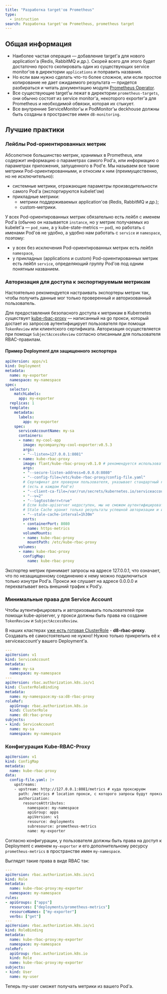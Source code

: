 ```yaml
---
title: "Разработка target'ов Prometheus"
type:
  - instruction
search: Разработка target'ов Prometheus, prometheus target
---
```


## Общая информация

* Наиболее частая операция — добавление target'а для нового application'а (Redis, RabbitMQ и др.). Скорей всего для этого будет достаточно просто скопировать один из существующих service monitor'ов в директории `applications` и поправить названия.
* Но если вам нужно сделать что-то более сложное, или если простое копирование не дает ожидаемого результата — придется разбираться и читать документацию модуля [Prometheus Operator](../../modules/200-operator-prometheus/).
* Все существующие target'ы лежат в директории `prometheus-targets`, они обычно состоят из service monitor'а, некоторого exporter'а для Prometheus и необходимой обвязки, которая их стыкует.
* Все внутренние ServiceMonitor'ы и PodMonitor'ы deckhouse должны быть созданы в пространстве имен `d8-monitoring`.

## Лучшие практики

### Лейблы Pod-ориентированных метрик

Абсолютное большинство метрик, хранимых в Prometheus, или содержит информацию о параметрах самого Pod'а, или информацию о параметрах приложения, запущенного в Pod'е. Мы называем все такие метрики Pod-ориентированными, и относим к ним (преимущественно, но не исключительно):
* системные метрики, отражающие параметры производительности самого Pod'а (экспортируются kubelet'ом)
* прикладные метрики:
  * метрики поддерживаемых application'ов (Redis, RabbitMQ и др.);
  * custom-метрики.

У всех Pod-ориентированных метрик обязательно есть лейбл с именем Pod'а (обычно он называется `instance`, но у метрик получаемых из kubelet'а — `pod_name`, а у kube-state-metrics — `pod`), но работать с именами Pod'ов не удобно, а удобно нам работать с `service` и `namespace`, поэтому:
* у всех без исключения Pod-ориентированных метрик есть лейбл `namespace`,
* у прикладных (applications и custom) Pod-ориентированных метрик есть лейбл `service`, определяющий группу Pod'ов под одним понятным названием.

### Авторизация для доступа к экспортируемым метрикам

Настоятельно рекомендуется настраивать экспортеры метрик так, чтобы получить данные мог только проверенный и авторизованный пользователь.

Для предоставления безопасного доступа к метрикам в Kubernetes существует [kube-rbac-proxy](https://github.com/brancz/kube-rbac-proxy) — написанный на go прокси, который достает из запросов аутентифицирует пользователя при помощи `TokenReview` или клиентского сертификата.
Авторизация осуществляется при помощи `SubjectAccessReview` согласно описанным для пользователя RBAC-правилам.

#### Пример Deployment для защищенного экспортера

```yaml
apiVersion: apps/v1
kind: Deployment
metadata:
  name: my-exporter
  namespace: my-namespace
spec:
  selector:
    matchLabels:
      app: my-exporter
  replicas: 1
  template:
    metadata:
      labels:
        app: my-exporter
    spec:
      serviceAccountName: my-sa
      containers:
      - name: my-cool-app
        image: mycompany/my-cool-exporter:v0.5.3
        args:
        - "--listen=127.0.0.1:8081"
      - name: kube-rbac-proxy
        image: flant/kube-rbac-proxy:v0.1.0 # рекомендуется использовать прокси из нашего репозитория
        args:
        - "--secure-listen-address=0.0.0.0:8080"
        - "--config-file=/etc/kube-rbac-proxy/config-file.yaml"
        # Сертификат для проверки пользователя, указывает стандартный клиентский CA Kubernetes
        # (есть в каждом Pod'е)
        - "--client-ca-file=/var/run/secrets/kubernetes.io/serviceaccount/ca.crt"
        - "--v=2"
        - "--logtostderr=true"
        # Если kube-apiserver недоступен, мы не сможем аутентифицировать и авторизовывать пользователей.
        # Stale Cache хранит только результаты успешной авторизации и используется только если apiserver недоступен.
        - "--stale-cache-interval=1h30m"
        ports:
        - containerPort: 8080
          name: https-metrics
        volumeMounts:
        - name: kube-rbac-proxy
          mountPath: /etc/kube-rbac-proxy
      volumes:
      - name: kube-rbac-proxy
        configMap:
          name: kube-rbac-proxy
```

Экспортер метрик принимает запросы на адресе 127.0.0.1, что означает, что по незащищенному соединению к нему можно подключиться только изнутри Pod'а.
Прокси же слушает на адресе 0.0.0.0 и перехватывает весь внешний трафик к Pod'у.

### Минимальные права для Service Account

Чтобы аутентифицировать и авторизовывать пользователей при помощи kube-apiserver, у прокси должны быть права на создание `TokenReview` и `SubjectAccessReview`.

В наших кластерах [уже есть готовая ClusterRole](https://github.com/deckhouse/deckhouse/blob/main/modules/020-deckhouse/templates/common/rbac/kube-rbac-proxy.yaml) - **d8-rbac-proxy**.
Создавать её самостоятельно не нужно! Нужно только прикрепить её к serviceaccount'у вашего Deployment'а.

```yaml
---
apiVersion: v1
kind: ServiceAccount
metadata:
  name: my-sa
  namespace: my-namespace
---
apiVersion: rbac.authorization.k8s.io/v1
kind: ClusterRoleBinding
metadata:
  name: my-namespace:my-sa:d8-rbac-proxy
roleRef:
  apiGroup: rbac.authorization.k8s.io
  kind: ClusterRole
  name: d8:rbac-proxy
subjects:
- kind: ServiceAccount
  name: my-sa
  namespace: my-namespace
```

### Конфигурация Kube-RBAC-Proxy

```yaml
apiVersion: v1
kind: ConfigMap
metadata:
  name: kube-rbac-proxy
data:
  config-file.yaml: |+
    upstreams:
    - upstream: http://127.0.0.1:8081/metrics # куда проксируем
      path: /metrics # location прокси, с которого запросы будут проксированы на upstream
      authorization:
        resourceAttributes:
          namespace: my-namespace
          apiGroup: apps
          apiVersion: v1
          resource: deployments
          subresource: prometheus-metrics
          name: my-exporter
```

Согласно конфигурации, у пользователя должны быть права на доступ к Deployment с именем `my-exporter`
и его дополнительному ресурсу `prometheus-metrics` в пространстве имен `my-namespace`.

Выглядят такие права в виде RBAC так:

```yaml
---
apiVersion: rbac.authorization.k8s.io/v1
kind: Role
metadata:
  name: kube-rbac-proxy:my-exporter
  namespace: my-namespace
rules:
- apiGroups: ["apps"]
  resources: ["deployments/prometheus-metrics"]
  resourceNames: ["my-exporter"]
  verbs: ["get"]
---
apiVersion: rbac.authorization.k8s.io/v1
kind: RoleBinding
metadata:
  name: kube-rbac-proxy:my-exporter
  namespace: my-namespace
roleRef:
  apiGroup: rbac.authorization.k8s.io
  kind: Role
  name: kube-rbac-proxy:my-exporter
subjects:
- kind: User
  name: my-user
```

Теперь my-user сможет получать метрики из вашего Pod'а.
